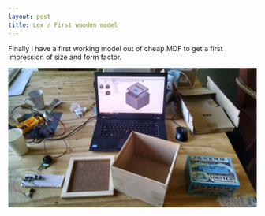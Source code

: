 ```yaml
---
layout: post
title: Lox / First wooden model
---
```


Finally I have a first working model out of cheap MDF to get a first impression of size and form factor.

![alt text](/images/model1.jpg "Logo Title Text 1")
